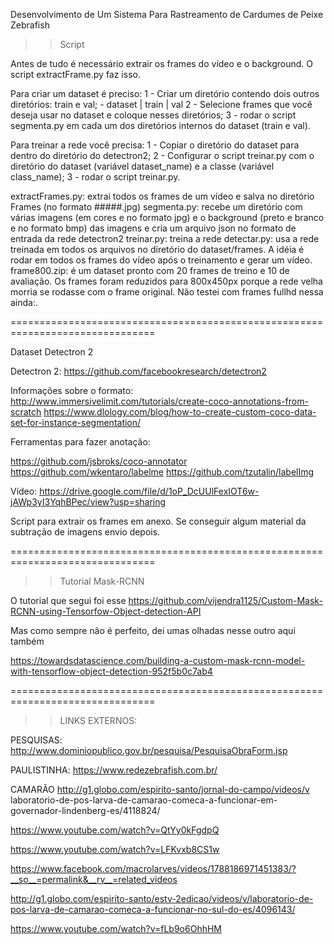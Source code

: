 Desenvolvimento de Um Sistema Para Rastreamento de Cardumes de Peixe Zebrafish

>> Script

Antes de tudo é necessário extrair os frames do vídeo e o background.
O script extractFrame.py faz isso.

Para criar um dataset é preciso:
1 - Criar um diretório contendo dois outros diretórios: train e val;
         - dataset
             | train
             | val
2 - Selecione frames que você deseja usar no dataset e coloque nesses
diretórios;
3 - rodar o script segmenta.py em cada um dos diretórios internos do
dataset (train e val).

Para treinar a rede você precisa:
1 - Copiar o diretório do dataset para dentro do diretório do detectron2;
2 - Configurar o script treinar.py com o diretório do dataset
(variável dataset_name) e a classe (variável class_name);
3 - rodar o script treinar.py.

extractFrames.py: extrai todos os frames de um vídeo e salva no
diretório Frames (no formato #####.jpg)
segmenta.py: recebe um diretório com várias imagens (em cores e no
formato jpg) e o background (preto e branco e no formato bmp) das
imagens e cria um arquivo json no formato de entrada da rede
detectron2
treinar.py: treina a rede
detectar.py: usa a rede treinada em todos os arquivos no diretório do
dataset/frames. A idéia é rodar em todos os frames do vídeo após o
treinamento e gerar um vídeo.
frame800.zip: é um dataset pronto com 20 frames de treino e 10 de
avaliação. Os frames foram reduzidos para 800x450px porque a rede
velha morria se rodasse com o frame original. Não testei com frames
fullhd nessa ainda:.

===============================================================================

Dataset Detectron 2

Detectron 2:
https://github.com/facebookresearch/detectron2

Informações sobre o formato:
http://www.immersivelimit.com/tutorials/create-coco-annotations-from-scratch
https://www.dlology.com/blog/how-to-create-custom-coco-data-set-for-instance-segmentation/

Ferramentas para fazer anotação:

https://github.com/jsbroks/coco-annotator
https://github.com/wkentaro/labelme
https://github.com/tzutalin/labelImg

Vídeo:
https://drive.google.com/file/d/1oP_DcUUlFexIOT6w-jAWp3yI3YqhBPec/view?usp=sharing

Script para extrair os frames em anexo. Se conseguir algum material da subtração de imagens envio depois.

===============================================================================

>> Tutorial Mask-RCNN

O tutorial que segui foi esse
https://github.com/vijendra1125/Custom-Mask-RCNN-using-Tensorfow-Object-detection-API

Mas como sempre não é perfeito, dei umas olhadas nesse outro aqui também

https://towardsdatascience.com/building-a-custom-mask-rcnn-model-with-tensorflow-object-detection-952f5b0c7ab4

===============================================================================

>> LINKS EXTERNOS:

PESQUISAS:
http://www.dominiopublico.gov.br/pesquisa/PesquisaObraForm.jsp

PAULISTINHA:
https://www.redezebrafish.com.br/


CAMARÃO
http://g1.globo.com/espirito-santo/jornal-do-campo/videos/v laboratorio-de-pos-larva-de-camarao-comeca-a-funcionar-em-governador-lindenberg-es/4118824/

https://www.youtube.com/watch?v=QtYy0kFgdpQ

https://www.youtube.com/watch?v=LFKvxb8CS1w

https://www.facebook.com/macrolarves/videos/1788186971451383/?__so__=permalink&__rv__=related_videos

http://g1.globo.com/espirito-santo/estv-2edicao/videos/v/laboratorio-de-pos-larva-de-camarao-comeca-a-funcionar-no-sul-do-es/4096143/

https://www.youtube.com/watch?v=fLb9o6OhhHM

